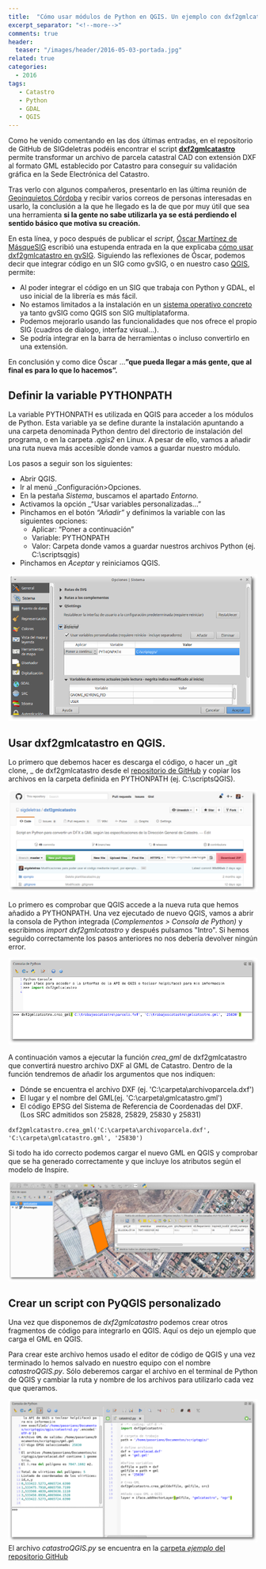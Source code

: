 ```yaml
---
title:  "Cómo usar módulos de Python en QGIS. Un ejemplo con dxf2gmlcatastro"
excerpt_separator: "<!--more-->"
comments: true
header:
  teaser: "/images/header/2016-05-03-portada.jpg"
related: true
categories: 
  - 2016
tags:
   - Catastro
   - Python
   - GDAL
   - QGIS
---
```


Como he venido comentando en las dos últimas entradas, en el repositorio de GitHub de SIGdeletras podéis encontrar el script [**dxf2gmlcatastro**](https://github.com/sigdeletras/dxf2gmlcatastro) permite transformar un archivo de parcela catastral CAD con extensión DXF al formato GML establecido por Catastro para conseguir su validación gráfica en la Sede Electrónica del Catastro.

<!--more-->

Tras verlo con algunos compañeros, presentarlo en las última reunión de [Geoinquietos Córdoba](http://wiki.osgeo.org/wiki/Reuni%C3%B3n_11_Geoinquietos_C%C3%B3rdoba) y recibir varios correos de personas interesadas en usarlo, la conclusión a la que he llegado es la de que por muy útil que sea una herramienta **si la gente no sabe utilizarla ya se está perdiendo el sentido básico que motiva su creación.**

En esta línea, y poco después de publicar el _script_, [Óscar Martínez de MásqueSIG](https://twitter.com/masquesig?lang=es "Twitter de másquesig") escribió una estupenda entrada en la que explicaba [cómo usar dxf2gmlcatastro en gvSIG](https://masquesig.com/2016/03/16/script-para-convertir-dxf-a-gml-con-gvsig-2-3-gracias-a-sigdeletras/). Siguiendo las reflexiones de Óscar, podemos decir que integrar código en un SIG como gvSIG, o en nuestro caso [QGIS](http://www.qgis.org/en/site/), permite:

*   Al poder integrar el código en un SIG que trabaja con Python y GDAL, el uso inicial de la librería es más fácil.
*   No estamos limitados a la instalación en un [sistema operativo concreto](2016/instalacion-de-python-y-gdal-en-windows) ya tanto gvSIG como QGIS son SIG multiplataforma.
*   Podemos mejorarlo usando las funcionalidades que nos ofrece el propio SIG (cuadros de dialogo, interfaz visual...).
*   Se podría integrar en la barra de herramientas o incluso convertirlo en una extensión.

En conclusión y como dice Óscar …**”que pueda llegar a más gente, que al final es para lo que lo hacemos”.**

## Definir la variable PYTHONPATH

La variable PYTHONPATH es utilizada en QGIS para acceder a los módulos de Python. Esta variable ya se define durante la instalación apuntando a una carpeta denominada Python dentro del directorio de instalación del programa, o en la carpeta _.qgis2_ en Linux. A pesar de ello, vamos a añadir una ruta nueva más accesible donde vamos a guardar nuestro módulo.

Los pasos a seguir son los siguientes:

*   Abrir QGIS.
*   Ir al menú _Configuración>Opciones.
*   En la pestaña _Sistema_, buscamos el apartado _Entorno._
*   Activamos la opción _“Usar variables personalizadas…”
*   Pinchamos en el botón _“Añadir”_ y definimos la variable con las siguientes opciones:
    *   Aplicar: “Poner a continuación”
    *   Variable: PYTHONPATH
    *   Valor: Carpeta donde vamos a guardar nuestros archivos Python (ej. C:\scriptsqgis)
*   Pinchamos en _Aceptar_ y reiniciamos QGIS.

 ![](/images//blog/05_importarmodulo/01_pythonpath.png)

## Usar dxf2gmlcatastro en QGIS.

Lo primero que debemos hacer es descarga el código, o hacer un _git clone, _ de dxf2gmlcatastro desde el [repositorio de GitHub](https://github.com/sigdeletras/dxf2gmlcatastro) y copiar los archivos en la carpeta definida en PYTHONPATH (ej. C:\scriptsQGIS).

![](/images//blog/05_importarmodulo/02_1_github.png)

Lo primero es comprobar que QGIS accede a la nueva ruta que hemos añadido a PYTHONPATH. Una vez ejecutado de nuevo QGIS,  vamos a abrir la consola de Python integrada (_Complementos > Consola de Python)_ y escribimos _import dxf2gmlcatastro_ y después pulsamos "Intro". Si hemos seguido correctamente los pasos anteriores no nos debería devolver ningún error.

![](/images//blog/05_importarmodulo/02_consola.png)

A continuación vamos a ejecutar la función _crea_gml_ de dxf2gmlcatastro que convertirá nuestro archivo DXF al GML de Catastro. Dentro de la función tendremos de añadir los argumentos que nos indiquen:

*   Dónde se encuentra el archivo DXF (ej. 'C:\carpeta\archivoparcela.dxf')
*   El lugar y el nombre del GML(ej. 'C:\carpeta\gmlcatastro.gml')
*   El código EPSG del Sistema de Referencia de Coordenadas del DXF. (Los SRC admitidos son 25828, 25829, 25830 y 25831)

```
dxf2gmlcatastro.crea_gml('C:\carpeta\archivoparcela.dxf', 'C:\carpeta\gmlcatastro.gml', '25830')

```

Si todo ha ido correcto podemos cargar el nuevo GML en QGIS y comprobar que se ha generado correctamente y que incluye los atributos según el modelo de Inspire.

![](/images//blog/05_importarmodulo/04_qgis.png)

## Crear un script con PyQGIS personalizado

Una vez que disponemos de _dxf2gmlcatastro_ podemos crear otros fragmentos de código para integrarlo en QGIS. Aquí os dejo un ejemplo que carga el GML en QGIS.

Para crear este archivo hemos usado el editor de código de QGIS y una vez terminado lo hemos salvado en nuestro equipo con el nombre _catastroQGIS.py_. Sólo deberemos cargar el archivo en el terminal de Python de QGIS y cambiar la ruta y nombre de los archivos para utilizarlo cada vez que queramos.

![](/images//blog/05_importarmodulo/03_pyqgis.png)
El archivo _catastroQGIS.py_ se encuentra en la [carpeta _ejemplo_ del repositorio GitHub](https://github.com/sigdeletras/dxf2gmlcatastro/blob/master/ejemplo/catastroqgis.py "Ejemplo para QGIS")
        
